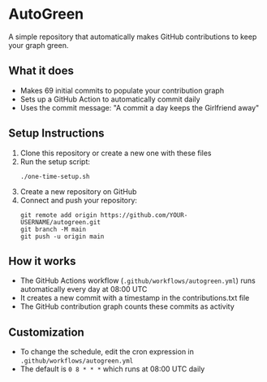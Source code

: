 # AutoGreen

A simple repository that automatically makes GitHub contributions to keep your graph green.

## What it does

- Makes 69 initial commits to populate your contribution graph
- Sets up a GitHub Action to automatically commit daily
- Uses the commit message: "A commit a day keeps the Girlfriend away"

## Setup Instructions

1. Clone this repository or create a new one with these files
2. Run the setup script:
   ```
   ./one-time-setup.sh
   ```
3. Create a new repository on GitHub
4. Connect and push your repository:
   ```
   git remote add origin https://github.com/YOUR-USERNAME/autogreen.git
   git branch -M main
   git push -u origin main
   ```

## How it works

- The GitHub Actions workflow (`.github/workflows/autogreen.yml`) runs automatically every day at 08:00 UTC
- It creates a new commit with a timestamp in the contributions.txt file
- The GitHub contribution graph counts these commits as activity

## Customization

- To change the schedule, edit the cron expression in `.github/workflows/autogreen.yml`
- The default is `0 8 * * *` which runs at 08:00 UTC daily